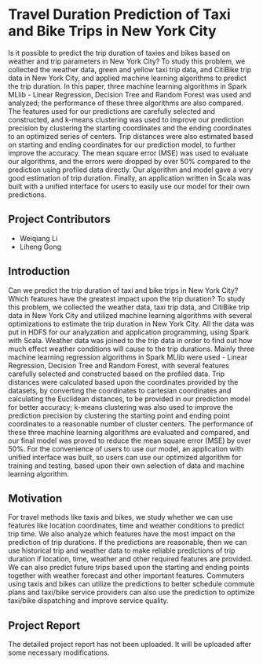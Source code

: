 # Travel Duration Prediction of Taxi and Bike Trips in New York City

Is it possible to predict the trip duration of taxies and bikes based on weather and trip parameters in New York City? To study this problem, we collected the weather data, green and yellow taxi trip data, and CitiBike trip data in New York City, and applied machine learning algorithms to predict the trip duration. In this paper, three machine learning algorithms in Spark MLlib - Linear Regression, Decision Tree and Random Forest was used and analyzed; the performance of these three algorithms are also compared. The features used for our predictions are carefully selected and constructed, and k-means clustering was used to improve our prediction precision by clustering the starting coordinates and the ending coordinates to an optimized series of centers. Trip distances were also estimated based on starting and ending coordinates for our prediction model, to further improve the accuracy. The mean square error (MSE) was used to evaluate our algorithms, and the errors were dropped by over 50% compared to the prediction using profiled data directly. Our algorithm and model gave a very good estimation of trip duration. Finally, an application written in Scala was built with a unified interface for users to easily use our model for their own predictions.

## Project Contributors
- Weiqiang Li
- Liheng Gong

## Introduction
Can we predict the trip duration of taxi and bike trips in New York City? Which features have the greatest impact upon the trip duration? To study this problem, we collected the weather data, taxi trip data, and CitiBike trip data in New York City and utilized machine learning algorithms with several optimizations to estimate the trip duration in New York City.   All the data was put in HDFS for our analyzation and application programming, using Spark with Scala. Weather data was joined to the trip data in order to find out how much effect weather conditions will cause to the trip durations. Mainly three machine learning regression algorithms in Spark MLlib were used - Linear Regression, Decision Tree and Random Forest, with several features carefully selected and constructed based on the profiled data. Trip distances were calculated based upon the coordinates provided by the datasets, by converting the coordinates to cartesian coordinates and calculating the Euclidean distances, to be provided in our prediction model for better accuracy; k-means clustering was also used to improve the prediction precision by clustering the starting point and ending point coordinates to a reasonable number of cluster centers. The performance of these three machine learning algorithms are evaluated and compared, and our final model was proved to reduce the mean square error (MSE) by over 50%. For the convenience of users to use our model, an application with unified interface was built, so users can use our optimized algorithm for training and testing, based upon their own selection of data and machine learning algorithm.

## Motivation
For travel methods like taxis and bikes, we study whether we can use features like location coordinates, time and weather conditions to predict trip time. We also analyze which features have the most impact on the prediction of trip durations. If the predictions are reasonable, then we can use historical trip and weather data to make reliable predictions of trip duration if location, time, weather and other required features are provided. We can also predict future trips based upon the starting and ending points together with weather forecast and other important features. Commuters using taxis and bikes can utilize the predictions to better schedule commute plans and taxi/bike service providers can also use the prediction to optimize taxi/bike dispatching and improve service quality.

## Project Report
The detailed project report has not been uploaded. It will be uploaded after some necessary modifications.
